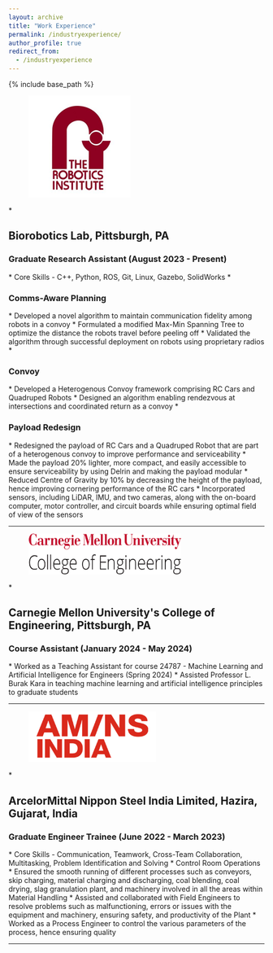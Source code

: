 ```yaml
---
layout: archive
title: "Work Experience"
permalink: /industryexperience/
author_profile: true
redirect_from:
  - /industryexperience
---
```


{% include base_path %}

<figure>
  <img src="/images/robotics_institute.png" alt="RI Logo" style="width:200px;height:200px;">
  </figure>
* <h2>Biorobotics Lab, Pittsburgh, PA</h2>
  <h3>Graduate Research Assistant (August 2023 - Present)</h3>
  * Core Skills - C++, Python, ROS, Git, Linux, Gazebo, SolidWorks
  * <h3>Comms-Aware Planning</h3>
    *	Developed a novel algorithm to maintain communication fidelity among robots in a convoy
    *	Formulated a modified Max-Min Spanning Tree to optimize the distance the robots travel before peeling off
    * Validated the algorithm through successful deployment on robots using proprietary radios
  * <h3>Convoy</h3>
    *	Developed a Heterogenous Convoy framework comprising RC Cars and Quadruped Robots
    *	Designed an algorithm enabling rendezvous at intersections and coordinated return as a convoy
  * <h3>Payload Redesign</h3>
    *	Redesigned the payload of RC Cars and a Quadruped Robot that are part of a heterogenous convoy to improve performance and serviceability
    * Made the payload 20% lighter, more compact, and easily accessible to ensure serviceability by using Delrin and making the payload modular
    * Reduced Centre of Gravity by 10% by decreasing the height of the payload, hence improving cornering performance of the RC cars
    * Incorporated sensors, including LiDAR, IMU, and two cameras, along with the on-board computer, motor controller, and circuit boards while ensuring optimal field of view of the sensors

---

<figure>
  <img src="/images/college_of_engineering.png" alt="COE Logo" style="width:300px;height:80px;">
  </figure>
* <h2>Carnegie Mellon University's College of Engineering, Pittsburgh, PA</h2>
  <h3>Course Assistant (January 2024 - May 2024)</h3>
  *	Worked as a Teaching Assistant for course 24787 - Machine Learning and Artificial Intelligence for Engineers (Spring 2024)
  * Assisted Professor L. Burak Kara in teaching machine learning and artificial intelligence principles to graduate students

---

<figure>
  <img src="/images/AMNS_Logo.png" alt="AM/NS Logo" style="width:250px;height:100px;">
  </figure>
* <h2>ArcelorMittal Nippon Steel India Limited, Hazira, Gujarat, India</h2>
  <h3>Graduate Engineer Trainee (June 2022 - March 2023)</h3>
  * Core Skills - Communication, Teamwork, Cross-Team Collaboration, Multitasking, Problem Identification and Solving
  * Control Room Operations
  * Ensured the smooth running of different processes such as conveyors, skip charging, material charging and discharging, coal blending, coal drying, slag granulation plant, and machinery involved in all the areas within Material Handling
  * Assisted and collaborated with Field Engineers to resolve problems such as malfunctioning, errors or issues with  the equipment and machinery, ensuring safety, and productivity of the Plant
  * Worked as a Process Engineer to control the various parameters of the process, hence ensuring quality
  
---